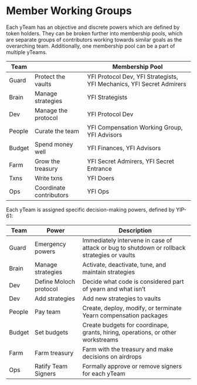 # Member Working Groups

Each yTeam has an objective and discrete powers which are defined by token holders. They can be broken further into membership pools, which are separate groups of contributors working towards similar goals as the overarching team. Additionally, one membership pool can be a part of multiple yTeams.

| Team   |                         | Membership Pool                                                       |
| ------ | ----------------------- | --------------------------------------------------------------------- |
| Guard  | Protect the vaults      | YFI Protocol Dev, YFI Strategists, YFI Mechanics, YFI Secret Admirers |
| Brain  | Manage strategies       | YFI Strategists                                                       |
| Dev    | Manage the protocol     | YFI Protocol Dev                                                      |
| People | Curate the team         | YFI Compensation Working Group, YFI Advisors                          |
| Budget | Spend money well        | YFI Finances, YFI Advisors                                            |
| Farm   | Grow the treasury       | YFI Secret Admirers, YFI Secret Entrance                              |
| Txns   | Write txns              | YFI Doers                                                             |
| Ops    | Coordinate contributors | YFI Ops                                                               |

Each yTeam is assigned specific decision-making powers, defined by YIP-61:

| Team   | Power                  | Description                                                                                 |
| ------ | ---------------------- | ------------------------------------------------------------------------------------------- |
| Guard  | Emergency powers       | Immediately intervene in case of attack or bug to shutdown or rollback strategies or vaults |
| Brain  | Manage strategies      | Activate, deactivate, tune, and maintain strategies                                         |
| Dev    | Define Moloch protocol | Decide what code is considered part of yearn and what isn’t                                 |
| Dev    | Add strategies         | Add new strategies to vaults                                                                |
| People | Pay team               | Create, deploy, modify, or terminate Yearn compensation packages                            |
| Budget | Set budgets            | Create budgets for coordinape, grants, hiring, operations, or other workstreams             |
| Farm   | Farm treasury          | Farm with the treasury and make decisions on airdrops                                       |
| Ops    | Ratify Team Signers    | Formally approve or remove signers for each yTeam                                           |
